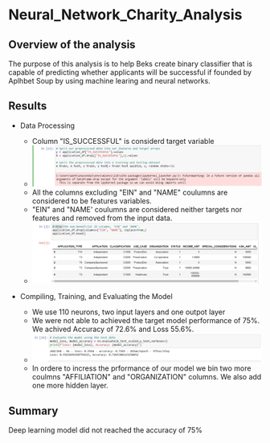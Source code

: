 # Neural_Network_Charity_Analysis
## Overview of the analysis
The purpose of this analysis is to help Beks create binary classifier that is capable of predicting whether applicants will be successful if founded by Aplhbet Soup by using machine learing and neural networks. 

## Results
- Data Processing
    - Column "IS_SUCCESSFUL" is considerd target variable
    - ![Text to Column](https://github.com/Hanitapatel/Neural_Network_Charity_Analysis/blob/main/Resources/Target_variables.png)
    - All the columns excluding "EIN" and "NAME" coulumns are considered to be features variables.
    - "EIN" and "NAME' coulumns are considered neither targets nor features and removed from the input data.
    - ![Text to Column](https://github.com/Hanitapatel/Neural_Network_Charity_Analysis/blob/main/Resources/drop_columns.png)
    
- Compiling, Training, and Evaluating the Model
    - We use 110 neurons, two input layers and one outpot layer
    - We were not able to achieved the target model performance of 75%. We achived Accuracy of 72.6% and Loss 55.6%.
    - ![Text to Column](https://github.com/Hanitapatel/Neural_Network_Charity_Analysis/blob/main/Resources/Model_performance.png)
    - In ordere to incress the prformance of our model we bin two more coulmns "AFFILIATION" and "ORGANIZATION" columns. We also add one more hidden layer.

## Summary
 Deep learning model did not reached the accuracy of 75%
    
    
